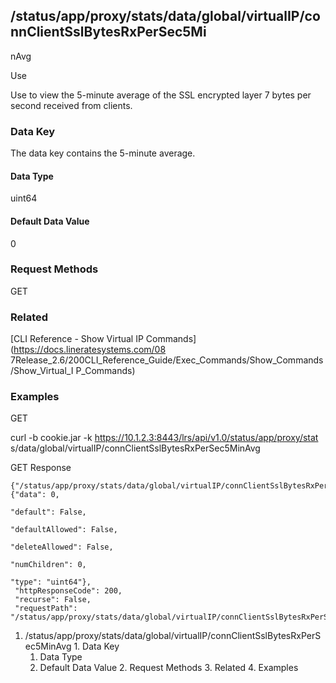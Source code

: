 ## /status/app/proxy/stats/data/global/virtualIP/connClientSslBytesRxPerSec5Mi
nAvg

Use

Use to view the 5-minute average of the SSL encrypted layer 7 bytes per second
received from clients.

### Data Key

The data key contains the 5-minute average.

#### Data Type

uint64

#### Default Data Value

0

### Request Methods

GET

### Related

[CLI Reference - Show Virtual IP Commands](https://docs.lineratesystems.com/08
7Release_2.6/200CLI_Reference_Guide/Exec_Commands/Show_Commands/Show_Virtual_I
P_Commands)

### Examples

GET

curl -b cookie.jar -k https://10.1.2.3:8443/lrs/api/v1.0/status/app/proxy/stat
s/data/global/virtualIP/connClientSslBytesRxPerSec5MinAvg

GET Response

    
    
    {"/status/app/proxy/stats/data/global/virtualIP/connClientSslBytesRxPerSec5MinAvg": {"data": 0,
                                                                                          "default": False,
                                                                                          "defaultAllowed": False,
                                                                                          "deleteAllowed": False,
                                                                                          "numChildren": 0,
                                                                                          "type": "uint64"},
     "httpResponseCode": 200,
     "recurse": False,
     "requestPath": "/status/app/proxy/stats/data/global/virtualIP/connClientSslBytesRxPerSec5MinAvg"}
    

  1. /status/app/proxy/stats/data/global/virtualIP/connClientSslBytesRxPerSec5MinAvg
    1. Data Key
      1. Data Type
      2. Default Data Value
    2. Request Methods
    3. Related
    4. Examples

